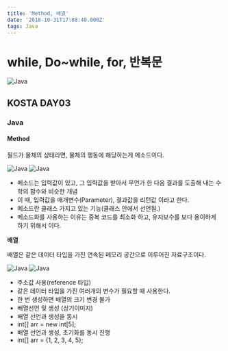 ```yaml
---
title: 'Method, 배열'
date: '2018-10-31T17:08:40.000Z'
tags: Java
---
```


# while, Do~while, for, 반복문

![Java](../../.gitbook/assets/javaimage.png)

## KOSTA DAY03

### Java

#### Method

필드가 물체의 상태라면, 물체의 행동에 해당하는게 메소드이다.

![Java](../../.gitbook/assets/java03-01.png) ![Java](../../.gitbook/assets/java03-02.png)

* 메소드는 입력값이 있고, 그 입력값을 받아서 무언가 한 다음 결과를 도출해 내는 수학의 함수와 비슷한 개념
* 이 때, 입력값을 매개변수\(Parameter\), 결과값을 리턴값 이라고 한다.
* 메소드란 클래스 가지고 있는 기능\(클래스 안에서 선언됨.\)
* 메소드화를 사용하는 이유는 중복 코드를 최소화 하고, 유지보수를 보다 용이하게 하기 위해서 이다.

**배열**

배열은 같은 데이터 타입을 가진 연속된 메모리 공간으로 이루어진 자료구조이다.

![Java](../../.gitbook/assets/java03-03.png) ![Java](../../.gitbook/assets/java03-04.png)

* 주소값 사용\(reference 타입\)
* 같은 데이터 타입을 가진 여러개의 변수가 필요할 때 사용한다.
* 한 번 생성하면 배열의 크기 변경 불가
* 배열선언 및 생성 \(상기이미지\)
* 배열 선언과 생성을 동시
* int\[\] arr = new int\[5\];
* 배열 선언과 생성, 초기화를 동시 진행
* int\[\] arr = {1, 2, 3, 4, 5};

